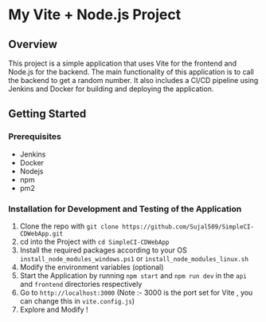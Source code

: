 # My Vite + Node.js Project

## Overview
This project is a simple application that uses Vite for the frontend and Node.js for the backend. The main functionality of this application is to call the backend to get a random number. It also includes a CI/CD pipeline using Jenkins and Docker for building and deploying the application.

## Getting Started

### Prerequisites
- Jenkins
- Docker
- Nodejs
- npm
- pm2

### Installation for Development and Testing of the Application
1. Clone the repo with
  ```git clone https://github.com/Sujal509/SimpleCI-CDWebApp.git```
2. cd into the Project with
  ```cd SimpleCI-CDWebApp```
3. Install the required packages according to your OS
  ```install_node_modules_windows.ps1``` or ```install_node_modules_linux.sh```
4. Modify the environment variables (optional)
5. Start the Application by running ```npm start``` and ```npm run dev``` in the `api` and `frontend` directories respectively
6. Go to `http://localhost:3000` (Note :- 3000 is the port set for Vite , you can change this in `vite.config.js`)
7. Explore and Modify !